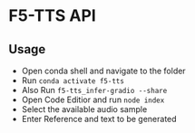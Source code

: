 # F5-TTS API

## Usage
- Open conda shell and navigate to the folder
- Run `conda activate f5-tts`
- Also Run `f5-tts_infer-gradio --share`
- Open Code Editior and run `node index`
- Select the available audio sample
- Enter Reference and text to be generated